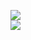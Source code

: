 [![](https://img.shields.io/badge/Made%20With-Github%20Spray-lightgrey.svg?style=for-the-badge&logo=github)](https://github.com/Annihil/github-spray#24907)  
[![](https://i.imgur.com/2DrTn0Z.gif)](https://github.com/Annihil/github-spray)
